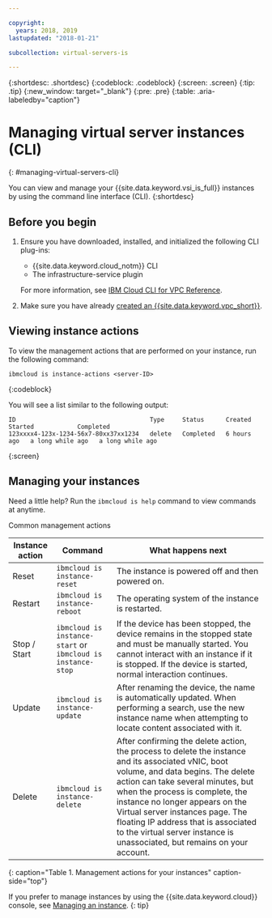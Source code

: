 ```yaml
---

copyright:
  years: 2018, 2019
lastupdated: "2018-01-21"

subcollection: virtual-servers-is

---
```


{:shortdesc: .shortdesc}
{:codeblock: .codeblock}
{:screen: .screen}
{:tip: .tip}
{:new_window: target="_blank"}
{:pre: .pre}
{:table: .aria-labeledby="caption"}


# Managing virtual server instances (CLI)
{: #managing-virtual-servers-cli}

You can view and manage your {{site.data.keyword.vsi_is_full}} instances by using the command line interface (CLI).
{:shortdesc}

## Before you begin
1. Ensure you have downloaded, installed, and initialized the following CLI plug-ins:
    * {{site.data.keyword.cloud_notm}} CLI
    * The infrastructure-service plugin

   For more information, see [IBM Cloud CLI for VPC Reference](/docs/infrastructure-service-cli-plugin?topic=infrastructure-service-cli-vpc-reference).
2. Make sure you have already [created an {{site.data.keyword.vpc_short}}](/docs/infrastructure/vpc?topic=vpc-getting-started-with-ibm-cloud-virtual-private-cloud-infrastructure).

## Viewing instance actions
To view the management actions that are performed on your instance, run the following command:

```
ibmcloud is instance-actions <server-ID>
```
{:codeblock}

You will see a list similar to the following output:

```
ID                                     Type     Status      Created       Started            Completed   
123xxxx4-123x-1234-56x7-80xx37xx1234   delete   Completed   6 hours ago   a long while ago   a long while ago         
```
{:screen}

## Managing your instances
Need a little help? Run the `ibmcloud is help` command to view commands at anytime.

Common management actions

|              Instance action          |  Command              |  What happens next           |
| ---------------------------------------| --------------------------|----------------------------- |
| Reset          |`ibmcloud is instance-reset`   | The instance is powered off and then powered on.     |
| Restart          |`ibmcloud is instance-reboot`   | The operating system of the instance is restarted.    |
| Stop / Start          | `ibmcloud is instance-start` or `ibmcloud is instance-stop`  | If the device has been stopped, the device remains in the stopped state and must be manually started. You cannot interact with an instance if it is stopped. If the device is started, normal interaction continues.    |
| Update          | `ibmcloud is instance-update`  | After renaming the device, the name is automatically updated. When performing a search, use the new instance name when attempting to locate content associated with it.    |
| Delete         | `ibmcloud is instance-delete` | After confirming the delete action, the process to delete the instance and its associated vNIC, boot volume, and data begins. The delete action can take several minutes, but when the process is complete, the instance no longer appears on the Virtual server instances page. The floating IP address that is associated to the virtual server instance is unassociated, but remains on your account.    |
{: caption="Table 1. Management actions for your instances" caption-side="top"}

If you prefer to manage instances by using the {{site.data.keyword.cloud}} console, see [Managing an instance](/docs/vsi-is?topic=virtual-servers-is-managing-virtual-server-instances).
{: tip}
